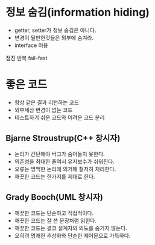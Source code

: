 # 정보 숨김(information hiding)
  - getter, setter가 정보 숨김은 아니다.
  - 변경이 될만한것들은 외부에 숨겨라.
  - interface 이용


점진
반복
fail-fast


# 좋은 코드
- 항상 같은 결과 리턴하는 코드
- 외부세상 변경이 없는 코드
- 테스트하기 쉬운 코드와 어려운 코드 분리

## Bjarne Stroustrup(C++ 창시자)
- 논리가 간단해야 버그가 숨어들지 못한다.
- 의존성을 최대한 줄여서 유지보수가 쉬워진다.
- 오류는 명백한 논리에 의거해 철저히 처리한다.
- 깨끗한 코드는 한가지를 제대로 한다.

## Grady Booch(UML 창시자)
- 깨끗한 코드는 단순하고 직접적이다.
- 깨끗한 코드는 잘 쓴 문장처럼 읽힌다.
- 깨끗한 코드는 결코 설계자의 의도를 숨기지 않는다.
- 오히려 명쾌한 추상화와 단순한 제어문으로 가득하다.
